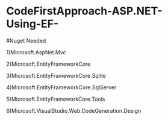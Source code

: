 # CodeFirstApproach-ASP.NET-Using-EF-
#Nuget Needed

1)Microsoft.AspNet.Mvc

2)Microsoft.EntityFrameworkCore

3)Microsoft.EntityFrameworkCore.Sqlite

4)Microsoft.EntityFrameworkCore.SqlServer

5)Microsoft.EntityFrameworkCore.Tools

6)Microsoft.VisualStudio.Web.CodeGeneration.Design
